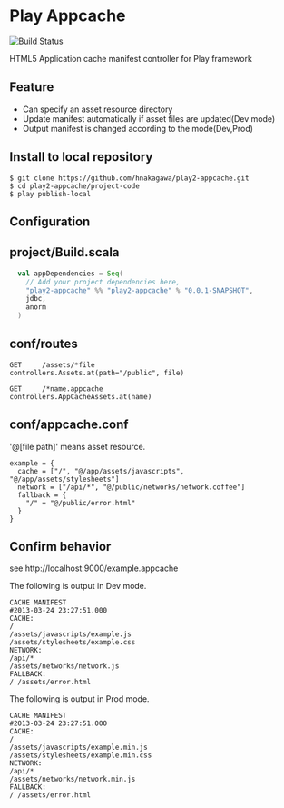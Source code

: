 Play Appcache
=============

[![Build Status](https://travis-ci.org/hnakagawa/play2-appcache.png)](https://travis-ci.org/hnakagawa/play2-appcache.png)

HTML5 Application cache manifest controller for Play framework


Feature
------
+  Can specify an asset resource directory
+  Update manifest automatically if asset files are updated(Dev mode)
+  Output manifest is changed according to the mode(Dev,Prod)


Install to local repository
------

```
$ git clone https://github.com/hnakagawa/play2-appcache.git
$ cd play2-appcache/project-code
$ play publish-local
```

Configuration
------
## project/Build.scala

```scala
  val appDependencies = Seq(
    // Add your project dependencies here,
    "play2-appcache" %% "play2-appcache" % "0.0.1-SNAPSHOT",
    jdbc,
    anorm
  )
```

## conf/routes

```text
GET     /assets/*file               controllers.Assets.at(path="/public", file)

GET     /*name.appcache             controllers.AppCacheAssets.at(name)
```

## conf/appcache.conf
'@[file path]' means asset resource.

```text
example = {
  cache = ["/", "@/app/assets/javascripts", "@/app/assets/stylesheets"]
  network = ["/api/*", "@/public/networks/network.coffee"]
  fallback = {
    "/" = "@/public/error.html"
  }
}
```

## Confirm behavior
see http://localhost:9000/example.appcache

The following is output in Dev mode.
```text
CACHE MANIFEST
#2013-03-24 23:27:51.000
CACHE:
/
/assets/javascripts/example.js
/assets/stylesheets/example.css
NETWORK:
/api/*
/assets/networks/network.js
FALLBACK:
/ /assets/error.html
```

The following is output in Prod mode.
```text
CACHE MANIFEST
#2013-03-24 23:27:51.000
CACHE:
/
/assets/javascripts/example.min.js
/assets/stylesheets/example.min.css
NETWORK:
/api/*
/assets/networks/network.min.js
FALLBACK:
/ /assets/error.html
```
